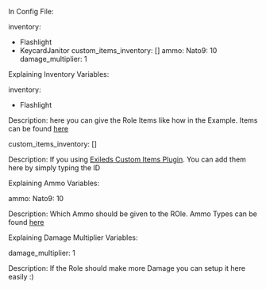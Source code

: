 In Config File:

inventory:
- Flashlight
- KeycardJanitor
custom_items_inventory: []
ammo:
  Nato9: 10
damage_multiplier: 1

Explaining Inventory Variables:

inventory:
- Flashlight

Description: here you can give the Role Items like how in the Example. Items can be found [here](https://github.com/Mega500201/UCSWiki/tree/main/UCR%20Wiki/Useful%20Information/Items)

custom_items_inventory: []

Description: If you using [Exileds Custom Items Plugin](https://github.com/Exiled-Team/CustomItems). You can add them here by simply typing the ID

Explaining Ammo Variables:

ammo:
  Nato9: 10

Description: Which Ammo should be given to the ROle. Ammo Types can be found [here](https://github.com/Mega500201/UCSWiki/blob/main/UCR%20Wiki/Useful%20Information/Items/Ammo.yml)

Explaining Damage Multiplier Variables:

damage_multiplier: 1

Description: If the Role should make more Damage you can setup it here easily :)
